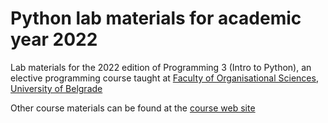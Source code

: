 # Python lab materials for academic year 2022

Lab materials for the 2022 edition of Programming 3 (Intro to Python), an elective programming course taught at [Faculty of Organisational Sciences](http://www.fon.bg.ac.rs/eng/), [University of Belgrade](https://bg.ac.rs/en/index.php)

Other course materials can be found at the [course web site](http://ai.fon.bg.ac.rs/osnovne/programiranje-3/)
